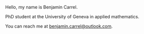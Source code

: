 Hello, my name is Benjamin Carrel.

PhD student at the University of Geneva in applied mathematics.

You can reach me at benjamin.carrel@outlook.com.

<!---
BenjaminCarrel/BenjaminCarrel is a ✨ special ✨ repository because its `README.md` (this file) appears on your GitHub profile.
You can click the Preview link to take a look at your changes.
--->
